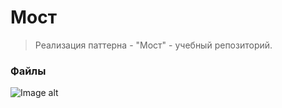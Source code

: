 # Мост

>Реализация паттерна - "Мост" - учебный репозиторий.

### Файлы


![Image alt](https://github.com/osadchii-serj/bridge/raw/main/bridge/svg/bridge.svg)
